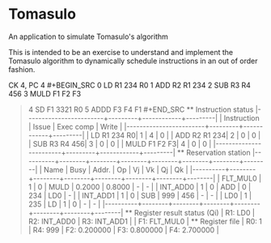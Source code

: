 Tomasulo
========

An application to simulate Tomasulo's algorithm

This is intended to be an exercise to understand and implement the Tomasulo algorithm to dynamically schedule instructions in an out of order fashion.

CK 4, PC 4
#+BEGIN_SRC
  0     LD  R1    234     R0
  1    ADD  R2     R1    234
  2    SUB  R3     R4    456
  3   MULD  F1     F2     F3
> 4     SD  F1   3321     R0
  5   ADDD  F3     F4     F1
#+END_SRC
** Instruction status
|------------------------+---------+------------+---------|
| Instruction            | Issue   | Exec comp  | Write   |
|------------------------+---------+------------+---------|
|    LD  R1    234     R0|       1 |          4 |       0 |
|   ADD  R2     R1    234|       2 |          0 |       0 |
|   SUB  R3     R4    456|       3 |          0 |       0 |
|  MULD  F1     F2     F3|       4 |          0 |       0 |
|------------------------+---------+------------+---------|
** Reservation station
|----------+--------+--------+--------+--------+--------+--------+--------|
| Name     | Busy   | Addr.  | Op     | Vj     | Vk     | Qj     | Qk     |
|----------+--------+--------+--------+--------+--------+--------+--------|
| FLT_MUL0 |      1 |      0 |   MULD | 0.2000 | 0.8000 |      - |      - |
| INT_ADD0 |      1 |      0 |    ADD |      0 |    234 |    LD0 |      - |
| INT_ADD1 |      1 |      0 |    SUB |    999 |    456 |      - |      - |
|      LD0 |      1 |    235 |     LD |      1 |      0 |      - |      - |
|----------+--------+--------+--------+--------+--------+--------+--------|
** Register result status (Qi)
| R1: LD0 | R2: INT_ADD0 | R3: INT_ADD1 |
| F1: FLT_MUL0 |
** Register file
| R0: 1 | R4: 999 |
 F2: 0.200000 | F3: 0.800000 | F4: 2.700000 |

